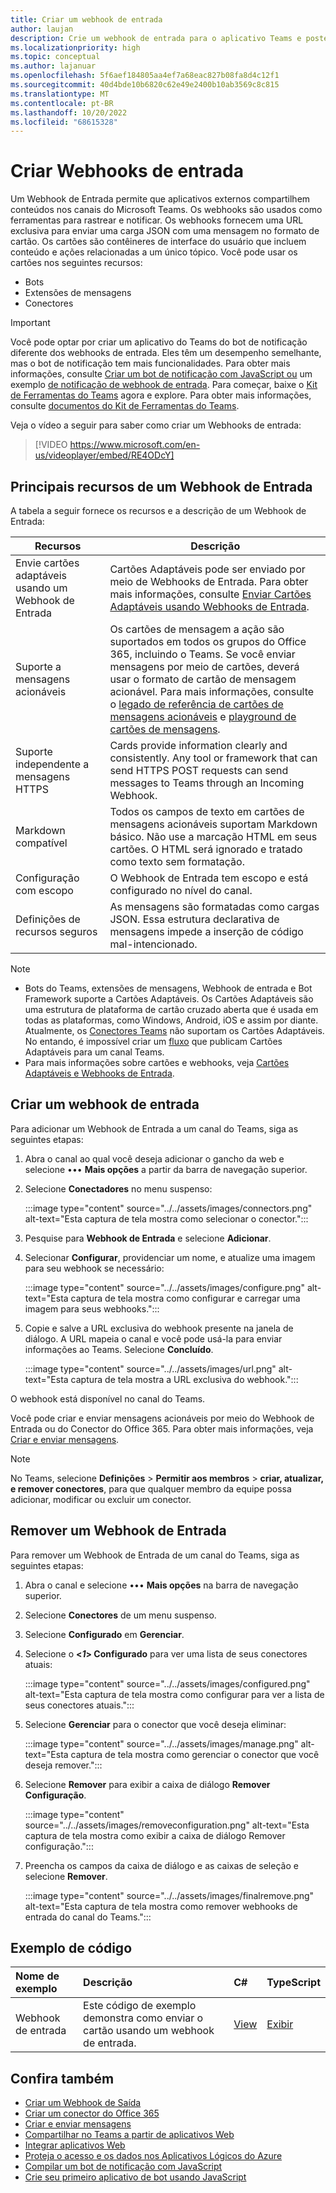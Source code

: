 ```yaml
---
title: Criar um webhook de entrada
author: laujan
description: Crie um webhook de entrada para o aplicativo Teams e poste solicitações externas para o Teams. Remover Webhook de Entrada. Código de exemplo (C#,Node.js) para enviar o cartão usando o Webhook de entrada.
ms.localizationpriority: high
ms.topic: conceptual
ms.author: lajanuar
ms.openlocfilehash: 5f6aef184805aa4ef7a68eac827b08fa8d4c12f1
ms.sourcegitcommit: 40d4bde10b6820c62e49e2400b10ab3569c8c815
ms.translationtype: MT
ms.contentlocale: pt-BR
ms.lasthandoff: 10/20/2022
ms.locfileid: "68615328"
---
```

# <a name="create-incoming-webhooks"></a>Criar Webhooks de entrada

Um Webhook de Entrada permite que aplicativos externos compartilhem conteúdos nos canais do Microsoft Teams. Os webhooks são usados como ferramentas para rastrear e notificar. Os webhooks fornecem uma URL exclusiva para enviar uma carga JSON com uma mensagem no formato de cartão. Os cartões são contêineres de interface do usuário que incluem conteúdo e ações relacionadas a um único tópico. Você pode usar os cartões nos seguintes recursos:

* Bots
* Extensões de mensagens
* Conectores

> [!IMPORTANT]
> Você pode optar por criar um aplicativo do Teams do bot de notificação diferente dos webhooks de entrada. Eles têm um desempenho semelhante, mas o bot de notificação tem mais funcionalidades. Para obter mais informações, consulte [Criar um bot de notificação com JavaScript ou](../../sbs-gs-notificationbot.yml) um exemplo [de notificação de webhook de entrada](https://github.com/OfficeDev/TeamsFx-Samples/tree/dev/incoming-webhook-notification). Para começar, baixe o [Kit de Ferramentas do Teams](https://marketplace.visualstudio.com/items?itemName=TeamsDevApp.ms-teams-vscode-extension) agora e explore. Para obter mais informações, consulte [documentos do Kit de Ferramentas do Teams](../../toolkit/teams-toolkit-fundamentals.md).

Veja o vídeo a seguir para saber como criar um Webhooks de entrada:
<br>
> [!VIDEO https://www.microsoft.com/en-us/videoplayer/embed/RE4ODcY]

## <a name="key-features-of-an-incoming-webhook"></a>Principais recursos de um Webhook de Entrada

A tabela a seguir fornece os recursos e a descrição de um Webhook de Entrada:

| Recursos | Descrição |
| -------- | ----------- |
|Envie cartões adaptáveis usando um Webhook de Entrada | Cartões Adaptáveis pode ser enviado por meio de Webhooks de Entrada. Para obter mais informações, consulte [Enviar Cartões Adaptáveis usando Webhooks de Entrada](../../webhooks-and-connectors/how-to/connectors-using.md#send-adaptive-cards-using-an-incoming-webhook).|
|Suporte a mensagens acionáveis|Os cartões de mensagem a ação são suportados em todos os grupos do Office 365, incluindo o Teams. Se você enviar mensagens por meio de cartões, deverá usar o formato de cartão de mensagem acionável. Para mais informações, consulte o [legado de referência de cartões de mensagens acionáveis](/outlook/actionable-messages/message-card-reference) e [playground de cartões de mensagens](https://messagecardplayground.azurewebsites.net).|
|Suporte independente a mensagens HTTPS|Cards provide information clearly and consistently. Any tool or framework that can send HTTPS POST requests can send messages to Teams through an Incoming Webhook.|
|Markdown compatível|Todos os campos de texto em cartões de mensagens acionáveis suportam Markdown básico. Não use a marcação HTML em seus cartões. O HTML será ignorado e tratado como texto sem formatação.|
|Configuração com escopo|O Webhook de Entrada tem escopo e está configurado no nível do canal.|
|Definições de recursos seguros|As mensagens são formatadas como cargas JSON. Essa estrutura declarativa de mensagens impede a inserção de código mal-intencionado.|

<!--- TBD: A note should be short and eye-catching. No need to put a list item inside a Note or any admonition for that matter. Re-write the below list item.
--->

> [!NOTE]
>
> * Bots do Teams, extensões de mensagens, Webhook de entrada e Bot Framework suporte a Cartões Adaptáveis. Os Cartões Adaptáveis são uma estrutura de plataforma de cartão cruzado aberta que é usada em todas as plataformas, como Windows, Android, iOS e assim por diante. Atualmente, os [Conectores Teams](../../webhooks-and-connectors/how-to/connectors-creating.md) não suportam os Cartões Adaptáveis. No entando, é impossível criar um [fluxo](https://flow.microsoft.com/blog/microsoft-flow-in-microsoft-teams/) que publicam Cartões Adaptáveis para um canal Teams.
> * Para mais informações sobre cartões e webhooks, veja [Cartões Adaptáveis e Webhooks de Entrada](~/task-modules-and-cards/what-are-cards.md#adaptive-cards-and-incoming-webhooks).

## <a name="create-an-incoming-webhook"></a>Criar um webhook de entrada

Para adicionar um Webhook de Entrada a um canal do Teams, siga as seguintes etapas:

1. Abra o canal ao qual você deseja adicionar o gancho da web e selecione &#8226;&#8226;&#8226; **Mais opções** a partir da barra de navegação superior.
1. Selecione **Conectadores** no menu suspenso:

   :::image type="content" source="../../assets/images/connectors.png" alt-text="Esta captura de tela mostra como selecionar o conector.":::

1. Pesquise para **Webhook de Entrada** e selecione **Adicionar**.
1. Selecionar **Configurar**, providenciar um nome, e atualize uma imagem para seu webhook se necessário:

   :::image type="content" source="../../assets/images/configure.png" alt-text="Esta captura de tela mostra como configurar e carregar uma imagem para seus webhooks.":::

1. Copie e salve a URL exclusiva do webhook presente na janela de diálogo. A URL mapeia o canal e você pode usá-la para enviar informações ao Teams. Selecione **Concluído**.

   :::image type="content" source="../../assets/images/url.png" alt-text="Esta captura de tela mostra a URL exclusiva do webhook.":::

O webhook está disponível no canal do Teams.

Você pode criar e enviar mensagens acionáveis por meio do Webhook de Entrada ou do Conector do Office 365. Para obter mais informações, veja [Criar e enviar mensagens](~/webhooks-and-connectors/how-to/connectors-using.md).

> [!NOTE]
> No Teams, selecione **Definições** > **Permitir aos membros** > **criar, atualizar, e remover conectores**, para que qualquer membro da equipe possa adicionar, modificar ou excluir um conector.

## <a name="remove-an-incoming-webhook"></a>Remover um Webhook de Entrada

Para remover um Webhook de Entrada de um canal do Teams, siga as seguintes etapas:

1. Abra o canal e selecione &#8226;&#8226;&#8226; **Mais opções** na barra de navegação superior.
1. Selecione **Conectores** de um menu suspenso.
1. Selecione **Configurado** em **Gerenciar**.
1. Selecione o **<*1*> Configurado** para ver uma lista de seus conectores atuais:

   :::image type="content" source="../../assets/images/configured.png" alt-text="Esta captura de tela mostra como configurar para ver a lista de seus conectores atuais.":::

1. Selecione **Gerenciar** para o conector que você deseja eliminar:

   :::image type="content" source="../../assets/images/manage.png" alt-text="Esta captura de tela mostra como gerenciar o conector que você deseja remover.":::

1. Selecione **Remover** para exibir a caixa de diálogo **Remover Configuração**.

   :::image type="content" source="../../assets/images/removeconfiguration.png" alt-text="Esta captura de tela mostra como exibir a caixa de diálogo Remover configuração.":::

1. Preencha os campos da caixa de diálogo e as caixas de seleção e selecione **Remover**.

   :::image type="content" source="../../assets/images/finalremove.png" alt-text="Esta captura de tela mostra como remover webhooks de entrada do canal do Teams.":::

## <a name="code-sample"></a>Exemplo de código

| Nome de exemplo           | Descrição | C#    |  TypeScript |
|:---------------------|:--------------|:---------|:--------|
|Webhook de entrada|Este código de exemplo demonstra como enviar o cartão usando um webhook de entrada. |[View](https://github.com/OfficeDev/Microsoft-Teams-Samples/tree/main/samples/incoming-webhook/csharp)|[Exibir](https://github.com/OfficeDev/TeamsFx-Samples/tree/release/incoming-webhook-notification) |

## <a name="see-also"></a>Confira também

* [Criar um Webhook de Saída](~/webhooks-and-connectors/how-to/add-outgoing-webhook.md)
* [Criar um conector do Office 365](~/webhooks-and-connectors/how-to/connectors-creating.md)
* [Criar e enviar mensagens](~/webhooks-and-connectors/how-to/connectors-using.md)
* [Compartilhar no Teams a partir de aplicativos Web](~/concepts/build-and-test/share-to-teams-from-web-apps.md)
* [Integrar aplicativos Web](~/samples/integrate-web-apps-overview.md)
* [Proteja o acesso e os dados nos Aplicativos Lógicos do Azure ](/azure/logic-apps/logic-apps-securing-a-logic-app)
* [Compilar um bot de notificação com JavaScript](../../sbs-gs-notificationbot.yml)
* [Crie seu primeiro aplicativo de bot usando JavaScript](../../sbs-gs-bot.yml)
